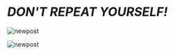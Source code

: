 # *DON'T REPEAT YOURSELF!*
<p align="left"> <img src="https://komarev.com/ghpvc/?username=newpost" alt="newpost" /> </p>

<p align="left">  
  <img src="https://github-readme-stats.vercel.app/api?username=newpost&show_icons=false" alt="newpost" />
 </p>

